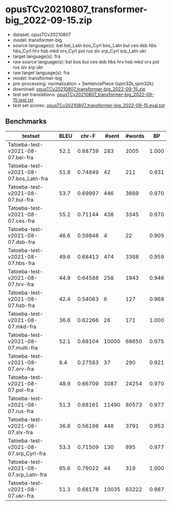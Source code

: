 # opusTCv20210807_transformer-big_2022-09-15.zip

* dataset: opusTCv20210807
* model: transformer-big
* source language(s): bel bel_Latn bos_Cyrl bos_Latn bul ces dsb hbs hbs_Cyrl hrv hsb mkd orv_Cyrl pol rus slv srp_Cyrl srp_Latn ukr
* target language(s): fra
* raw source language(s): bel bos bul ces dsb hbs hrv hsb mkd orv pol rus slv srp ukr
* raw target language(s): fra
* model: transformer-big
* pre-processing: normalization + SentencePiece (spm32k,spm32k)
* download: [opusTCv20210807_transformer-big_2022-09-15.zip](https://object.pouta.csc.fi/Tatoeba-MT-models/sla-fra/opusTCv20210807_transformer-big_2022-09-15.zip)
* test set translations: [opusTCv20210807_transformer-big_2022-09-15.test.txt](https://object.pouta.csc.fi/Tatoeba-MT-models/sla-fra/opusTCv20210807_transformer-big_2022-09-15.test.txt)
* test set scores: [opusTCv20210807_transformer-big_2022-09-15.eval.txt](https://object.pouta.csc.fi/Tatoeba-MT-models/sla-fra/opusTCv20210807_transformer-big_2022-09-15.eval.txt)

## Benchmarks

| testset | BLEU  | chr-F | #sent | #words | BP |
|---------|-------|-------|-------|--------|----|
| Tatoeba-test-v2021-08-07.bel-fra 	| 52.1 	| 0.68739 	| 283 	| 2005 	| 1.000 |
| Tatoeba-test-v2021-08-07.bos_Latn-fra 	| 51.6 	| 0.74849 	| 42 	| 211 	| 0.931 |
| Tatoeba-test-v2021-08-07.bul-fra 	| 53.7 	| 0.69997 	| 446 	| 3669 	| 0.970 |
| Tatoeba-test-v2021-08-07.ces-fra 	| 55.2 	| 0.71144 	| 438 	| 3345 	| 0.970 |
| Tatoeba-test-v2021-08-07.dsb-fra 	| 46.6 	| 0.59848 	| 4 	| 22 	| 0.905 |
| Tatoeba-test-v2021-08-07.hbs-fra 	| 49.6 	| 0.68413 	| 474 	| 3368 	| 0.959 |
| Tatoeba-test-v2021-08-07.hrv-fra 	| 44.9 	| 0.64588 	| 258 	| 1943 	| 0.946 |
| Tatoeba-test-v2021-08-07.hsb-fra 	| 42.4 	| 0.54063 	| 6 	| 127 	| 0.968 |
| Tatoeba-test-v2021-08-07.mkd-fra 	| 36.6 	| 0.62266 	| 26 	| 171 	| 1.000 |
| Tatoeba-test-v2021-08-07.multi-fra 	| 52.1 	| 0.68104 	| 10000 	| 68650 	| 0.975 |
| Tatoeba-test-v2021-08-07.orv-fra 	| 8.4 	| 0.27583 	| 37 	| 290 	| 0.921 |
| Tatoeba-test-v2021-08-07.pol-fra 	| 48.9 	| 0.66709 	| 3087 	| 24254 	| 0.970 |
| Tatoeba-test-v2021-08-07.rus-fra 	| 51.3 	| 0.68161 	| 11490 	| 80573 	| 0.977 |
| Tatoeba-test-v2021-08-07.slv-fra 	| 36.8 	| 0.56198 	| 448 	| 3791 	| 0.953 |
| Tatoeba-test-v2021-08-07.srp_Cyrl-fra 	| 53.3 	| 0.71509 	| 130 	| 895 	| 0.977 |
| Tatoeba-test-v2021-08-07.srp_Latn-fra 	| 65.6 	| 0.79022 	| 44 	| 319 	| 1.000 |
| Tatoeba-test-v2021-08-07.ukr-fra 	| 51.3 	| 0.68178 	| 10035 	| 63222 	| 0.987 |

